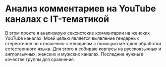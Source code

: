 # Анализ комментариев на YouTube каналах с IT-тематикой

В этом прокте я анализирую сексистские комментарии на женских YouTube каналах. Моей целью является выявление гендерных стереотипов по отношению к женщинам с помощью методов обработки естественного языка. Для этого я собираю корпусы на русскоязычных и англоязычных, женских и мужских каналах. Последние нужны в качестве группы для сравнения.
